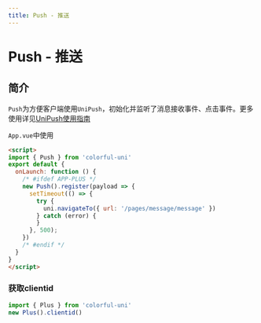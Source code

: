 ```yaml
---
title: Push - 推送
---
```



# Push - 推送
## 简介

`Push`为方便客户端使用`UniPush`，初始化并监听了消息接收事件、点击事件。更多使用详见[UniPush使用指南](https://ask.dcloud.net.cn/article/35622)

`App.vue`中使用
```html
<script>
import { Push } from 'colorful-uni'
export default {
  onLaunch: function () {
    /* #ifdef APP-PLUS */
    new Push().register(payload => {
      setTimeout(() => {
        try {
          uni.navigateTo({ url: '/pages/message/message' })
        } catch (error) {
        }
      }, 500);
    })
    /* #endif */
  }
}
</script>
```
### 获取clientid

```js
import { Plus } from 'colorful-uni'
new Plus().clientid()
```